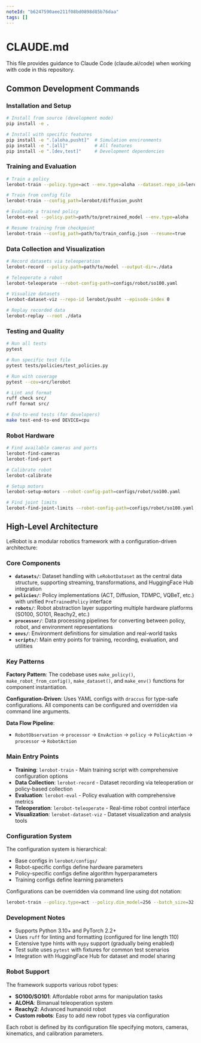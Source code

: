 ```yaml
---
noteId: "b6247590aee211f08bd0898d85b76daa"
tags: []
---
```


# CLAUDE.md

This file provides guidance to Claude Code (claude.ai/code) when working with code in this repository.

## Common Development Commands

### Installation and Setup

```bash
# Install from source (development mode)
pip install -e .

# Install with specific features
pip install -e ".[aloha,pusht]"  # Simulation environments
pip install -e ".[all]"          # All features
pip install -e ".[dev,test]"     # Development dependencies
```

### Training and Evaluation

```bash
# Train a policy
lerobot-train --policy.type=act --env.type=aloha --dataset.repo_id=lerobot/aloha_sim_transfer_cube_human

# Train from config file
lerobot-train --config_path=lerobot/diffusion_pusht

# Evaluate a trained policy
lerobot-eval --policy.path=path/to/pretrained_model --env.type=aloha

# Resume training from checkpoint
lerobot-train --config_path=path/to/train_config.json --resume=true
```

### Data Collection and Visualization

```bash
# Record datasets via teleoperation
lerobot-record --policy.path=path/to/model --output-dir=./data

# Teleoperate a robot
lerobot-teleoperate --robot-config-path=configs/robot/so100.yaml

# Visualize datasets
lerobot-dataset-viz --repo-id lerobot/pusht --episode-index 0

# Replay recorded data
lerobot-replay --root ./data
```

### Testing and Quality

```bash
# Run all tests
pytest

# Run specific test file
pytest tests/policies/test_policies.py

# Run with coverage
pytest --cov=src/lerobot

# Lint and format
ruff check src/
ruff format src/

# End-to-end tests (for developers)
make test-end-to-end DEVICE=cpu
```

### Robot Hardware

```bash
# Find available cameras and ports
lerobot-find-cameras
lerobot-find-port

# Calibrate robot
lerobot-calibrate

# Setup motors
lerobot-setup-motors --robot-config-path=configs/robot/so100.yaml

# Find joint limits
lerobot-find-joint-limits --robot-config-path=configs/robot/so100.yaml
```

## High-Level Architecture

LeRobot is a modular robotics framework with a configuration-driven architecture:

### Core Components

- **`datasets/`**: Dataset handling with `LeRobotDataset` as the central data structure, supporting streaming, transformations, and HuggingFace Hub integration
- **`policies/`**: Policy implementations (ACT, Diffusion, TDMPC, VQBeT, etc.) with unified `PreTrainedPolicy` interface
- **`robots/`**: Robot abstraction layer supporting multiple hardware platforms (SO100, SO101, Reachy2, etc.)
- **`processor/`**: Data processing pipelines for converting between policy, robot, and environment representations
- **`envs/`**: Environment definitions for simulation and real-world tasks
- **`scripts/`**: Main entry points for training, recording, evaluation, and utilities

### Key Patterns

**Factory Pattern**: The codebase uses `make_policy()`, `make_robot_from_config()`, `make_dataset()`, and `make_env()` functions for component instantiation.

**Configuration-Driven**: Uses YAML configs with `draccus` for type-safe configurations. All components can be configured and overridden via command line arguments.

**Data Flow Pipeline**:

- `RobotObservation` → `processor` → `EnvAction` → `policy` → `PolicyAction` → `processor` → `RobotAction`

### Main Entry Points

- **Training**: `lerobot-train` - Main training script with comprehensive configuration options
- **Data Collection**: `lerobot-record` - Dataset recording via teleoperation or policy-based collection
- **Evaluation**: `lerobot-eval` - Policy evaluation with comprehensive metrics
- **Teleoperation**: `lerobot-teleoperate` - Real-time robot control interface
- **Visualization**: `lerobot-dataset-viz` - Dataset visualization and analysis tools

### Configuration System

The configuration system is hierarchical:

- Base configs in `lerobot/configs/`
- Robot-specific configs define hardware parameters
- Policy-specific configs define algorithm hyperparameters
- Training configs define learning parameters

Configurations can be overridden via command line using dot notation:

```bash
lerobot-train --policy.type=act --policy.dim_model=256 --batch_size=32
```

### Development Notes

- Supports Python 3.10+ and PyTorch 2.2+
- Uses `ruff` for linting and formatting (configured for line length 110)
- Extensive type hints with `mypy` support (gradually being enabled)
- Test suite uses `pytest` with fixtures for common test scenarios
- Integration with HuggingFace Hub for dataset and model sharing

### Robot Support

The framework supports various robot types:

- **SO100/SO101**: Affordable robot arms for manipulation tasks
- **ALOHA**: Bimanual teleoperation system
- **Reachy2**: Advanced humanoid robot
- **Custom robots**: Easy to add new robot types via configuration

Each robot is defined by its configuration file specifying motors, cameras, kinematics, and calibration parameters.

